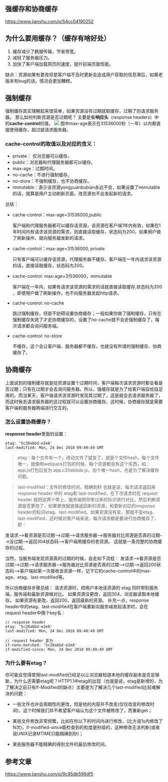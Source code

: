 ## 强缓存和协商缓存

https://www.jianshu.com/p/54cc04190252

## 为什么要用缓存？（缓存有啥好处）

1. 缓存减少了数据传输，节省带宽。
2. 减轻了服务器压力。
3. 加快了客户端加载网页的速度，提升前端页面性能。

缺点：资源如果有更改但是客户端不及时更新会造成用户获取的信息滞后，如果老版本有bug的话，情况会更加糟糕。

## 强制缓存
强制缓存其实理解起来很简单，如果资源没有过期就取缓存，过期了则请求服务器。
那么如何判断资源是否过期呢？
主要是看**响应头**（response headers）中的**cache-control**的值。
![](https://user-gold-cdn.xitu.io/2019/7/29/16c3d96b8ac342d9?w=363&h=246&f=png&s=10034)
图中max-age表示在31536000秒（一年）以内都直接使用缓存，超过就请求服务器。

### cache-control的取值以及对应的含义：
* private： 仅浏览器可以缓存。
* public：浏览器和代理服务器都可以缓存。
* max-age：过期时间。
* no-cache：不进行强制缓存。
* no-store：不强制缓存，也不协商缓存。
* immutable：表示该资源yongyuanbubian永远不变，如果设置了immutable的话，就算是用户主动刷新页面，改资源也不会发起新的请求。

总结：
* cache-control：max-age=31536000,public

    客户端和代理服务器都可以缓存该资源，该资源在客户端1年内有效，如果在1年时间内有请求该资源的需求，则直接读取缓存，状态码为200，如果用户做了刷新操作，就向服务器发新的请求。
* cache-control：max-age=31536000, private

    只有客户端可以缓存该资源，代理服务器不缓存。客户端在一年内请求该资源的话，直接读取缓存，状态码为200。

* cache-control: max-age=31536000，immutable

    客户端在一年内，如果有请求该资源的需求的话就直接读取缓存,状态码为200 ，即使用户做了刷新操作，也不向服务器发起http请求。
* cache-control: no-cache

    跳过强制缓存，但是不妨碍设置协商缓存；一般如果你做了强制缓存，只有在强制缓存失效了才走协商缓存的，设置了no-cache就不会走强制缓存了，每次请求都会询问服务端。
* cache-control: no-store

    不缓存，这个会让客户端、服务器都不缓存，也就没有所谓的强制缓存、协商缓存了。

## 协商缓存
上面说到的强制缓存就是给资源设置个过期时间，客户端每次请求资源时都会看是否过期；只有在过期才会去询问服务器。所以，强缓存就是为了给客户端自给自足用的。而当某天，客户端请求该资源时发现其过期了，这是就会去请求服务器了，而这时候去请求服务器的这过程就可以设置协商缓存。这时候，协商缓存就是需要客户端和服务器两端进行交互的。
### 怎么设置协商缓存？
**response header**里面的设置：
```
etag: '5c20abbd-e2e8'
last-modified: Mon, 24 Dec 2018 09:49:49 GMT
```


> etag：每个文件有一个，改动文件了就变了，就是个文件hash，每个文件唯一，就像用webpack打包的时候，每个资源都会有这个东西，如： app.js打包后变为 app.c20abbde.js，加个唯一hash，也是为了解决缓存问题。

> last-modified：文件的修改时间，精确到秒
> 也就是说，每次请求返回来 response header 中的 etag和 last-modified，在下次请求时在 request header 就把这两个带上，服务端把你带过来的标识进行对比，然后判断资源是否更改了，如果更改就直接返回新的资源，和更新对应的response header的标识etag、last-modified。如果资源没有变，那就不变etag、last-modified，这时候对客户端来说，每次请求都是要进行协商缓存了，即：

发请求-->看资源是否过期-->过期-->请求服务器-->服务器对比资源是否真的过期-->没过期-->返回304状态码-->客户端用缓存的老资源。
这就是一条完整的协商缓存的过程。


当然，当服务端发现资源真的过期的时候，会走如下流程：
发请求-->看资源是否过期-->过期-->请求服务器-->服务器对比资源是否真的过期-->过期-->返回200状态码-->客户端如第一次接收该资源一样，记下它的cache-control中的max-age、etag、last-modified等。

所以协商缓存步骤总结：
请求资源时，把用户本地该资源的 etag 同时带到服务端，服务端和最新资源做对比。
如果资源没更改，返回304，浏览器读取本地缓存。
如果资源有更改，返回200，返回最新的资源。
补充一点，response header中的etag、last-modified在客户端重新向服务端发起请求时，会在request header中换个key名：
```
// response header
etag: '5c20abbd-e2e8'
last-modified: Mon, 24 Dec 2018 09:49:49 GMT

// request header 变为
if-none-matched: '5c20abbd-e2e8'
if-modified-since: Mon, 24 Dec 2018 09:49:49 GMT
```
### 为什么要有etag？
你可能会觉得使用last-modified已经足以让浏览器知道本地的缓存副本是否足够新，为什么还需要etag呢？HTTP1.1中etag的出现（也就是说，etag是新增的，为了解决之前只有If-Modified的缺点）主要是为了解决几个last-modified比较难解决的问题：

* 一些文件也许会周期性的更改，但是他的内容并不改变(仅仅改变的修改时间)，这个时候我们并不希望客户端认为这个文件被修改了，而重新get；
* 某些文件修改非常频繁，比如在秒以下的时间内进行修改，(比方说1s内修改了N次)，if-modified-since能检查到的粒度是秒级的，这种修改无法判断(或者说UNIX记录MTIME只能精确到秒)；

* 某些服务器不能精确的得到文件的最后修改时间。




## 参考文章
https://www.jianshu.com/p/9c95db596df5